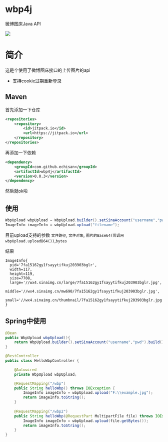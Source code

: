 # wbp4j 
微博图床Java API

[![](https://jitpack.io/v/echisan/wbp4j.svg)](https://jitpack.io/#echisan/wbp4j)

# 简介

这是个使用了微博图床接口的上传图片的api

- 支持cookie过期重新登录

## Maven

首先添加一下仓库

```xml
<repositories>
    <repository>
        <id>jitpack.io</id>
        <url>https://jitpack.io</url>
    </repository>
</repositories>
```

再添加一下依赖

```xml
<dependency>
    <groupId>com.github.echisan</groupId>
    <artifactId>wbp4j</artifactId>
    <version>0.0.3</version>
</dependency>
```

然后就ok啦

## 使用

```java
WbpUpload wbpUpload = WbpUpload.builder().setSinaAccount("username","pwd").build();
ImageInfo imageInfo = wbpUpload.upload("filename");
```

目前upload支持的参数 `文件路径`, `文件对象`, `图片的Base64(需调用wbpUpload.uploadB64())`,`bytes`

结果

```
ImageInfo{
  pid='7fa15162gy1fsayytifkuj203903bglr', 
  width=117, 
  height=119, 
  size=7708, 
  large='//wx4.sinaimg.cn/large/7fa15162gy1fsayytifkuj203903bglr.jpg', 
  middle='//wx4.sinaimg.cn/mw690/7fa15162gy1fsayytifkuj203903bglr.jpg', 
  small='//wx4.sinaimg.cn/thumbnail/7fa15162gy1fsayytifkuj203903bglr.jpg'
}
```

## Spring中使用

```java
@Bean
public WbpUpload wbpUpload(){
    return WbpUpload.builder().setSinaAccount("username","pwd").build();
}
```

```java
@RestController
public class HelloWbpController {

    @Autowired
    private WbpUpload wbpUpload;

    @RequestMapping("/wbp")
    public String helloWbp() throws IOException {
        ImageInfo imageInfo = wbpUpload.upload("F:\\example.jpg");
        return imageInfo.toString();
    }
    
    @RequestMapping("/wbp2")
    public String helloWbp(@RequestPart MultipartFile file) throws IOException {
        ImageInfo imageInfo = wbpUpload.upload(file.getBytes());
        return imageInfo.toString();
    }
}
```

